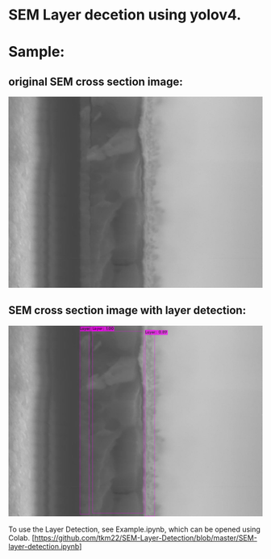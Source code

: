 # SEM Layer decetion using yolov4.

# Sample:
## original SEM cross section image:
![origin]

[origin]: https://github.com/tkm22/SEM-Layer-Detection/blob/master/data/test/CS-MA-FA.jpg
  



## SEM cross section image with layer detection:
![SEM]

[SEM]: https://github.com/tkm22/SEM-Layer-Detection/blob/master/data/test/CS-MA-FA-bbox.jpg


To use the Layer Detection, see Example.ipynb, which can be opened using Colab.
[https://github.com/tkm22/SEM-Layer-Detection/blob/master/SEM-layer-detection.ipynb]
